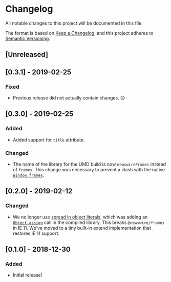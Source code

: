 # Changelog

All notable changes to this project will be documented in this file.

The format is based on [Keep a Changelog](https://keepachangelog.com/en/1.0.0/),
and this project adheres to [Semantic Versioning](https://semver.org/spec/v2.0.0.html).

## [Unreleased]

## [0.3.1] - 2019-02-25

### Fixed

- Previous release did not actually contain changes. 😣

## [0.3.0] - 2019-02-25

### Added

- Added support for `title` attribute.

### Changed

- The name of the library for the UMD build is now `newswireFrames` instead of `frames`. This change was necessary to prevent a clash with the native [`Window.frames`](https://developer.mozilla.org/en-US/docs/Web/API/Window/frames).

## [0.2.0] - 2019-02-12

### Changed

- We no longer use [spread in object literals](https://developer.mozilla.org/en-US/docs/Web/JavaScript/Reference/Operators/Spread_syntax#Spread_in_object_literals), which was adding an [`Object.assign`](https://developer.mozilla.org/en-US/docs/Web/JavaScript/Reference/Global_Objects/Object/assign) call in the compiled library. This breaks `@newswire/frames` in IE 11. We've moved to a tiny built-in extend implementation that restores IE 11 support.

## [0.1.0] - 2018-12-30

### Added

- Initial release!
